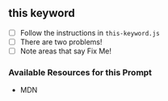 ## this keyword

- [ ] Follow the instructions in `this-keyword.js`
- [ ] There are two problems!
- [ ] Note areas that say Fix Me!

### Available Resources for this Prompt
  * MDN